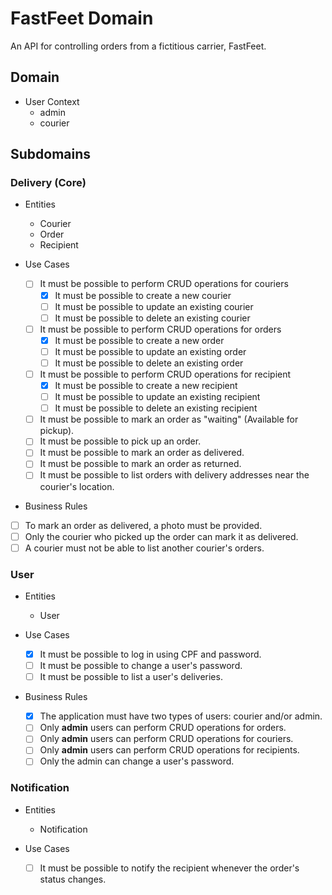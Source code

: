 # FastFeet Domain

An API for controlling orders from a fictitious carrier, FastFeet.

## Domain

- User Context
  - admin
  - courier

## Subdomains

### Delivery (Core)

- Entities
  - Courier
  - Order
  - Recipient

- Use Cases
  - [ ] It must be possible to perform CRUD operations for couriers
    - [x] It must be possible to create a new courier
    - [ ] It must be possible to update an existing courier
    - [ ] It must be possible to delete an existing courier
  - [ ] It must be possible to perform CRUD operations for orders
    - [x] It must be possible to create a new order
    - [ ] It must be possible to update an existing order
    - [ ] It must be possible to delete an existing order
  - [ ] It must be possible to perform CRUD operations for recipient
    - [x] It must be possible to create a new recipient
    - [ ] It must be possible to update an existing recipient
    - [ ] It must be possible to delete an existing recipient
  
  - [ ] It must be possible to mark an order as "waiting" (Available for pickup).
  - [ ] It must be possible to pick up an order.
  - [ ] It must be possible to mark an order as delivered.
  - [ ] It must be possible to mark an order as returned.
  - [ ] It must be possible to list orders with delivery addresses near the courier's location.

- Business Rules
 - [ ] To mark an order as delivered, a photo must be provided.
 - [ ] Only the courier who picked up the order can mark it as delivered.
 - [ ] A courier must not be able to list another courier's orders.

### User

- Entities
  - User

- Use Cases
  - [x] It must be possible to log in using CPF and password.
  - [ ] It must be possible to change a user's password.
  - [ ] It must be possible to list a user's deliveries.

- Business Rules
  - [x] The application must have two types of users: courier and/or admin. 
  - [ ] Only **admin** users can perform CRUD operations for orders. 
  - [ ] Only **admin** users can perform CRUD operations for couriers. 
  - [ ] Only **admin** users can perform CRUD operations for recipients.
  - [ ] Only the admin can change a user's password.

### Notification

- Entities
  - Notification

- Use Cases
  - [ ] It must be possible to notify the recipient whenever the order's status changes.


